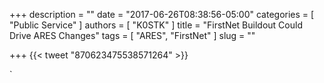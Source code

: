 +++
description = ""
date = "2017-06-26T08:38:56-05:00"
categories = [ "Public Service" ]
authors = [ "K0STK" ]
title = "FirstNet Buildout Could Drive ARES Changes"
tags = [ "ARES", "FirstNet" ]
slug = ""

+++
{{< tweet "870623475538571264" >}}
<!--more-->`
